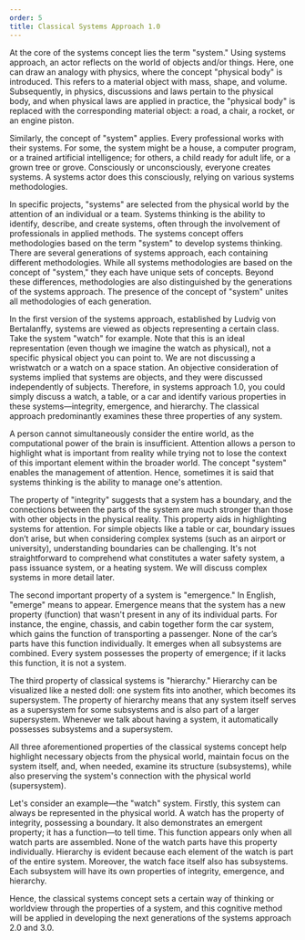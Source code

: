 ```yaml
---
order: 5
title: Classical Systems Approach 1.0
---
```


At the core of the systems concept lies the term "system." Using systems approach, an actor reflects on the world of objects and/or things. Here, one can draw an analogy with physics, where the concept "physical body" is introduced. This refers to a material object with mass, shape, and volume. Subsequently, in physics, discussions and laws pertain to the physical body, and when physical laws are applied in practice, the "physical body" is replaced with the corresponding material object: a road, a chair, a rocket, or an engine piston.

Similarly, the concept of "system" applies. Every professional works with their systems. For some, the system might be a house, a computer program, or a trained artificial intelligence; for others, a child ready for adult life, or a grown tree or grove. Consciously or unconsciously, everyone creates systems. A systems actor does this consciously, relying on various systems methodologies.

In specific projects, "systems" are selected from the physical world by the attention of an individual or a team. Systems thinking is the ability to identify, describe, and create systems, often through the involvement of professionals in applied methods. The systems concept offers methodologies based on the term "system" to develop systems thinking. There are several generations of systems approach, each containing different methodologies. While all systems methodologies are based on the concept of "system," they each have unique sets of concepts. Beyond these differences, methodologies are also distinguished by the generations of the systems approach. The presence of the concept of "system" unites all methodologies of each generation.

In the first version of the systems approach, established by Ludvig von Bertalanffy, systems are viewed as objects representing a certain class. Take the system "watch" for example. Note that this is an ideal representation (even though we imagine the watch as physical), not a specific physical object you can point to. We are not discussing a wristwatch or a watch on a space station. An objective consideration of systems implied that systems are objects, and they were discussed independently of subjects. Therefore, in systems approach 1.0, you could simply discuss a watch, a table, or a car and identify various properties in these systems—integrity, emergence, and hierarchy. The classical approach predominantly examines these three properties of any system.

A person cannot simultaneously consider the entire world, as the computational power of the brain is insufficient. Attention allows a person to highlight what is important from reality while trying not to lose the context of this important element within the broader world. The concept "system" enables the management of attention. Hence, sometimes it is said that systems thinking is the ability to manage one's attention.

The property of "integrity" suggests that a system has a boundary, and the connections between the parts of the system are much stronger than those with other objects in the physical reality. This property aids in highlighting systems for attention. For simple objects like a table or car, boundary issues don’t arise, but when considering complex systems (such as an airport or university), understanding boundaries can be challenging. It's not straightforward to comprehend what constitutes a water safety system, a pass issuance system, or a heating system. We will discuss complex systems in more detail later.

The second important property of a system is "emergence." In English, "emerge" means to appear. Emergence means that the system has a new property (function) that wasn't present in any of its individual parts. For instance, the engine, chassis, and cabin together form the car system, which gains the function of transporting a passenger. None of the car’s parts have this function individually. It emerges when all subsystems are combined. Every system possesses the property of emergence; if it lacks this function, it is not a system.

The third property of classical systems is "hierarchy." Hierarchy can be visualized like a nested doll: one system fits into another, which becomes its supersystem. The property of hierarchy means that any system itself serves as a supersystem for some subsystems and is also part of a larger supersystem. Whenever we talk about having a system, it automatically possesses subsystems and a supersystem.

All three aforementioned properties of the classical systems concept help highlight necessary objects from the physical world, maintain focus on the system itself, and, when needed, examine its structure (subsystems), while also preserving the system's connection with the physical world (supersystem).

Let's consider an example—the "watch" system. Firstly, this system can always be represented in the physical world. A watch has the property of integrity, possessing a boundary. It also demonstrates an emergent property; it has a function—to tell time. This function appears only when all watch parts are assembled. None of the watch parts have this property individually. Hierarchy is evident because each element of the watch is part of the entire system. Moreover, the watch face itself also has subsystems. Each subsystem will have its own properties of integrity, emergence, and hierarchy.

Hence, the classical systems concept sets a certain way of thinking or worldview through the properties of a system, and this cognitive method will be applied in developing the next generations of the systems approach 2.0 and 3.0.